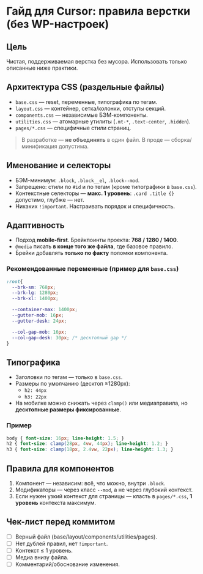 # Гайд для Cursor: правила верстки (без WP-настроек)

## Цель
Чистая, поддерживаемая верстка без мусора. Использовать только описанные ниже практики.



## Архитектура CSS (раздельные файлы)
- `base.css` — reset, переменные, типографика по тегам.
- `layout.css` — контейнер, сетка/колонки, отступы секций.
- `components.css` — независимые БЭМ-компоненты.
- `utilities.css` — атомарные утилиты (`.mt-*`, `.text-center`, `.hidden`).
- `pages/*.css` — специфичные стили страниц.

> В разработке — **не объединять** в один файл. В проде — сборка/минификация допустима.

## Именование и селекторы
- БЭМ-минимум: `.block`, `.block__el`, `.block--mod`.
- Запрещено: стили по `#id` и по тегам (кроме типографики в `base.css`).
- Контекстные селекторы — **макс. 1 уровень**: `.card .title {}` допустимо, глубже — нет.
- Никаких `!important`. Настраивать порядок и специфичность.

## Адаптивность
- Подход **mobile-first**. Брейкпоинты проекта: **768 / 1280 / 1400**.
- `@media` писать **в конце того же файла**, где базовое правило.
- Брейки добавлять **только по факту** поломки компонента.

### Рекомендованные переменные (пример для `base.css`)
```css
:root{
  --brk-sm: 768px;
  --brk-lg: 1280px;
  --brk-xl: 1400px;

  --container-max: 1400px;
  --gutter-mob: 16px;
  --gutter-desk: 24px;

  --col-gap-mob: 16px;
  --col-gap-desk: 30px; /* десктопный gap */
}
```

## Типографика
- Заголовки по тегам — только в `base.css`.
- Размеры по умолчанию (десктоп ≥1280px):
  - `h2: 44px`
  - `h3: 22px`
- На мобилке можно снижать через `clamp()` или медиаправила, но **десктопные размеры фиксированные**.

### Пример
```css
body { font-size: 16px; line-height: 1.5; }
h2 { font-size: clamp(28px, 4vw, 44px); line-height: 1.2; }
h3 { font-size: clamp(18px, 2.4vw, 22px); line-height: 1.3; }
```

## Правила для компонентов
1. Компонент — независим: всё, что можно, внутри `.block`.
2. Модификаторы — через класс `--mod`, а не через глубокий контекст.
3. Если нужен узкий контекст для страницы — класть в `pages/*.css`, **1 уровень** контекста максимум.

## Чек-лист перед коммитом
- [ ] Верный файл (base/layout/components/utilities/pages).
- [ ] Нет дублей правил, нет `!important`.
- [ ] Контекст ≤ 1 уровень.
- [ ] Медиа внизу файла.
- [ ] Комментарий/обоснование изменения.

